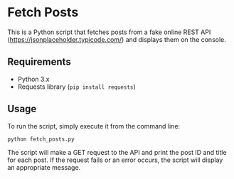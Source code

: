 # Fetch Posts

This is a Python script that fetches posts from a fake online REST API (https://jsonplaceholder.typicode.com/) and displays them on the console.

## Requirements

- Python 3.x
- Requests library (`pip install requests`)

## Usage

To run the script, simply execute it from the command line:

`python fetch_posts.py`

The script will make a GET request to the API and print the post ID and title for each post. If the request fails or an error occurs, the script will display an appropriate message.
